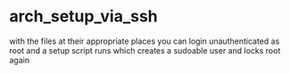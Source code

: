 # arch_setup_via_ssh
with the files at their appropriate places you can login unauthenticated as root and a setup script runs which creates a sudoable user and locks root again
